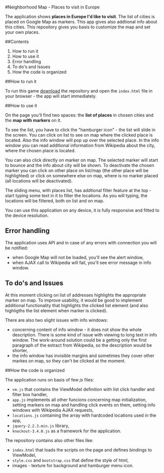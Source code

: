 #Neighborhood Map - Places to visit in Europe

The application shows **places in Europe I'd like to visit**. The list of cities is placed on Google Map as markers. This app gives also addtional info about this cities. This repository gives you basis to customize the map and set your own places.

##Contents

1. How to run it
2. How to use it
3. Error handling
4. To do's and Issues
5. How the code is organized


##How to run it

To run this game [download](https://github.com/Mancinek/Neighborhood-Map-Project/archive/master.zip) the repository and open the `index.html` file in your browser - the app will start immediately.

##How to use it

On the page you'll find two spaces: the **list of places** in chosen cities and the **map with markers** on it.

To see the list, you have to click the "hamburger icon" - the list will slide in the screen. You can click on list to see on map where the clicked place is located. Also the info window will pop up over the selected place. In the info window you can read additional information from Wikipedia about the city, where the chosen place is located.

You can also click directly on marker on map. The selected marker will start to bounce and the info about city will be shown. To deactivate the chosen marker you can click on other place on list/map (the other place will be highlighted) or click on somewhere else on map, where is no marker placed (all locations will be deactivated).

The sliding menu, with places list, has addtional filter feature at the top - start typing some text in it to filter the locations. As you will typing, the locations will be filtered, both on list and on map.

You can use this application on any device, it is fully responsive and fitted to the device resolution.


## Error handling

The application uses API and in case of any errors with connection you will be notified:
- when Google Map will not be loaded, you'll see the alert window,
- when AJAX call to Wikipedia will fail, you'll see error message in info window.

## To do's and Issues

At this moment clicking on list of addresses highlights the appropriate marker on map. To improve usability, it would be good to implement additional functionality that highlights the clicked list element (and also highligths the list element when marker is clicked).

There are also two slight issues with info windows:
- concerning content of info window - it does not show the whole description. There is some kind of issue with viewing to long text in info window. The work-around solution could be a getting only the first paragraph of the extract from Wikipedia, so the description would be shorter,
- the info window has invisible margins and sometimes they cover other markes on map, so they can't be clicked at the moment.

##How the code is organized

The application runs on basis of few _js_ files:

* `vm.js` that contains the ViewModel definition with list click handler and filter box handler,
* `app.js` implements all other funcions concerning map initialization, setting markers on map and handling click events on them, setting info windows with Wikipedia AJAX requests,
* `locations.js` containing the array with hardcoded locations used in the app,
* `jquery-2.2.3.min.js` library,
* `knockout-3.4.0.js` as a framework for the application.

The repository contains also other files like:

* `index.html` that loads the scripts on the page and defines bindings to ViewModel,
* `style.css` and `bootstrap.css` that define the style of html,
* images - texture for background and hamburger menu icon.

